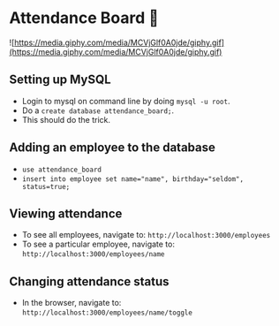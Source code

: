 # Attendance Board 🎉

![https://media.giphy.com/media/MCVjGlf0A0jde/giphy.gif](https://media.giphy.com/media/MCVjGlf0A0jde/giphy.gif)

## Setting up MySQL
- Login to mysql on command line by doing `mysql -u root`.
- Do a `create database attendance_board;`.
- This should do the trick.

## Adding an employee to the database
- `use attendance_board`
- `insert into employee set name="name", birthday="seldom", status=true;`

## Viewing attendance
- To see all employees, navigate to: `http://localhost:3000/employees`
- To see a particular employee, navigate to: `http://localhost:3000/employees/name`

## Changing attendance status
- In the browser, navigate to: `http://localhost:3000/employees/name/toggle`
